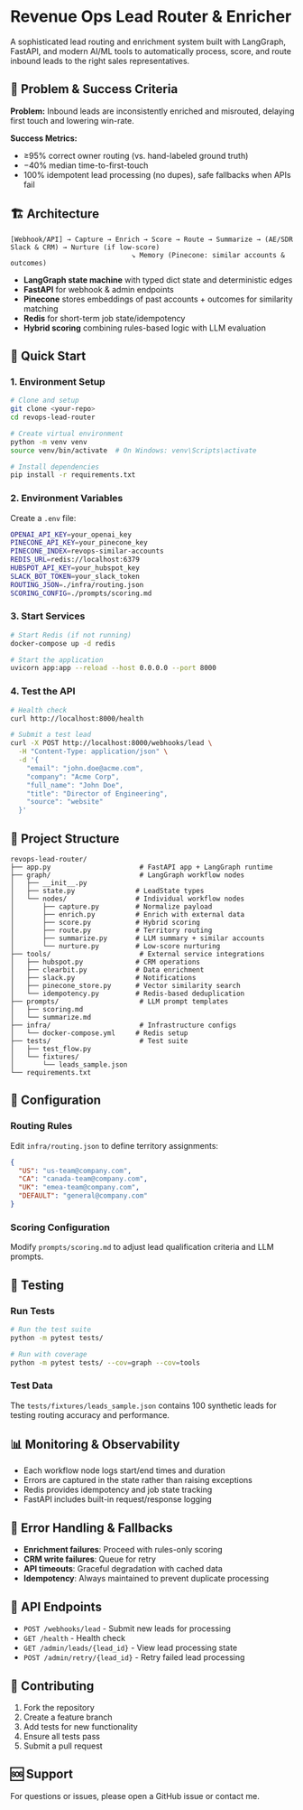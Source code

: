 # Revenue Ops Lead Router & Enricher

A sophisticated lead routing and enrichment system built with LangGraph, FastAPI, and modern AI/ML tools to automatically process, score, and route inbound leads to the right sales representatives.

## 🎯 Problem & Success Criteria

**Problem:** Inbound leads are inconsistently enriched and misrouted, delaying first touch and lowering win-rate.

**Success Metrics:**
- ≥95% correct owner routing (vs. hand-labeled ground truth)
- −40% median time-to-first-touch
- 100% idempotent lead processing (no dupes), safe fallbacks when APIs fail

## 🏗️ Architecture

```
[Webhook/API] → Capture → Enrich → Score → Route → Summarize → (AE/SDR Slack & CRM) → Nurture (if low-score)
                              ↘ Memory (Pinecone: similar accounts & outcomes)
```

- **LangGraph state machine** with typed dict state and deterministic edges
- **FastAPI** for webhook & admin endpoints
- **Pinecone** stores embeddings of past accounts + outcomes for similarity matching
- **Redis** for short-term job state/idempotency
- **Hybrid scoring** combining rules-based logic with LLM evaluation

## 🚀 Quick Start

### 1. Environment Setup

```bash
# Clone and setup
git clone <your-repo>
cd revops-lead-router

# Create virtual environment
python -m venv venv
source venv/bin/activate  # On Windows: venv\Scripts\activate

# Install dependencies
pip install -r requirements.txt
```

### 2. Environment Variables

Create a `.env` file:

```bash
OPENAI_API_KEY=your_openai_key
PINECONE_API_KEY=your_pinecone_key
PINECONE_INDEX=revops-similar-accounts
REDIS_URL=redis://localhost:6379
HUBSPOT_API_KEY=your_hubspot_key
SLACK_BOT_TOKEN=your_slack_token
ROUTING_JSON=./infra/routing.json
SCORING_CONFIG=./prompts/scoring.md
```

### 3. Start Services

```bash
# Start Redis (if not running)
docker-compose up -d redis

# Start the application
uvicorn app:app --reload --host 0.0.0.0 --port 8000
```

### 4. Test the API

```bash
# Health check
curl http://localhost:8000/health

# Submit a test lead
curl -X POST http://localhost:8000/webhooks/lead \
  -H "Content-Type: application/json" \
  -d '{
    "email": "john.doe@acme.com",
    "company": "Acme Corp",
    "full_name": "John Doe",
    "title": "Director of Engineering",
    "source": "website"
  }'
```

## 📁 Project Structure

```
revops-lead-router/
├── app.py                      # FastAPI app + LangGraph runtime
├── graph/                      # LangGraph workflow nodes
│   ├── __init__.py
│   ├── state.py               # LeadState types
│   └── nodes/                 # Individual workflow nodes
│       ├── capture.py         # Normalize payload
│       ├── enrich.py          # Enrich with external data
│       ├── score.py           # Hybrid scoring
│       ├── route.py           # Territory routing
│       ├── summarize.py       # LLM summary + similar accounts
│       └── nurture.py         # Low-score nurturing
├── tools/                      # External service integrations
│   ├── hubspot.py             # CRM operations
│   ├── clearbit.py            # Data enrichment
│   ├── slack.py               # Notifications
│   ├── pinecone_store.py      # Vector similarity search
│   └── idempotency.py         # Redis-based deduplication
├── prompts/                    # LLM prompt templates
│   ├── scoring.md
│   └── summarize.md
├── infra/                      # Infrastructure configs
│   └── docker-compose.yml     # Redis setup
├── tests/                      # Test suite
│   ├── test_flow.py
│   └── fixtures/
│       └── leads_sample.json
└── requirements.txt
```

## 🔧 Configuration

### Routing Rules

Edit `infra/routing.json` to define territory assignments:

```json
{
  "US": "us-team@company.com",
  "CA": "canada-team@company.com",
  "UK": "emea-team@company.com",
  "DEFAULT": "general@company.com"
}
```

### Scoring Configuration

Modify `prompts/scoring.md` to adjust lead qualification criteria and LLM prompts.

## 🧪 Testing

### Run Tests

```bash
# Run the test suite
python -m pytest tests/

# Run with coverage
python -m pytest tests/ --cov=graph --cov=tools
```

### Test Data

The `tests/fixtures/leads_sample.json` contains 100 synthetic leads for testing routing accuracy and performance.

## 📊 Monitoring & Observability

- Each workflow node logs start/end times and duration
- Errors are captured in the state rather than raising exceptions
- Redis provides idempotency and job state tracking
- FastAPI includes built-in request/response logging

## 🚨 Error Handling & Fallbacks

- **Enrichment failures**: Proceed with rules-only scoring
- **CRM write failures**: Queue for retry
- **API timeouts**: Graceful degradation with cached data
- **Idempotency**: Always maintained to prevent duplicate processing

## 🔄 API Endpoints

- `POST /webhooks/lead` - Submit new leads for processing
- `GET /health` - Health check
- `GET /admin/leads/{lead_id}` - View lead processing state
- `POST /admin/retry/{lead_id}` - Retry failed lead processing

## 🤝 Contributing

1. Fork the repository
2. Create a feature branch
3. Add tests for new functionality
4. Ensure all tests pass
5. Submit a pull request


## 🆘 Support

For questions or issues, please open a GitHub issue or contact me.
